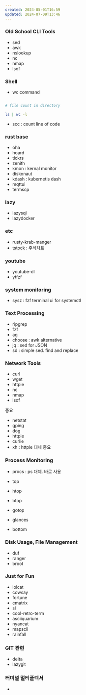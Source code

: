 ```yaml
---
created: 2024-05-01T16:59
updated: 2024-07-09T13:46
---
```

### Old School CLI Tools

- sed
- awk
- nslookup
- nc
- nmap
- lsof

### Shell

- wc command

```bash

# file count in directory

ls | wc -l


```

- scc : count line of code

### rust base

- oha
- hoard
- tickrs
- zenith
- kmon : kernal monitor
- diskonaut
- kdash : kubernetis dash
- mqttui
- termscp

### lazy

- lazysql
- lazydocker

### etc

- rusty-krab-manger 
- tstock : 주식차트
### youtube

- youtube-dl
- ytfzf

### system monitoring

- sysz : fzf terminal ui for systemctl

### Text Processing

- ripgrep
- fzf
- ag
- choose : awk alternative
- jq : sed for JSON
- sd : simple sed. find and replace

### Network Tools

- curl
- wget
- httpie
- nc
- nmap
- lsof

중요 

- netstat
- gping
- dog
- httpie
- curlie
- xh : httpie 대체 중요

### Process Monitoring
- procs : ps 대체. 바로 사용

- top
- htop
- btop
- gotop
- glances
- bottom

### Disk Usage, File Management

- duf
- ranger
- broot

### Just for Fun

- lolcat
- cowsay
- fortune
- cmatrix
- sl
- cool-retro-term
- asciiquarium
- nyancat
- mapscii
- rainfall

### GIT 관련

- delta
- lazygit

### 터미널 멀티플렉서

-
